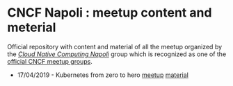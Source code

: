 # CNCF Napoli : meetup content and meterial

Official repository with content and material of all the meetup organized by the [*Cloud Native Computing Napoli*](https://www.meetup.com/cncfnapoli/) group which is recognized as one of the [official CNCF meetup groups](https://www.meetup.com/pro/cncf).

* 17/04/2019 - Kubernetes from zero to hero [meetup](https://www.meetup.com/cncfnapoli/events/259894125/) [material](2019-04-17)
